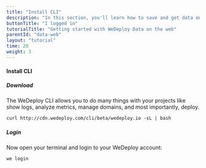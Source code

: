 ```yaml
---
title: "Install CLI"
description: "In this section, you'll learn how to save and get data on the web using the WeDeploy API Client."
buttonTitle: "I logged in"
tutorialTitle: "Getting started with WeDeploy Data on the web"
parentId: "data-web"
layout: "tutorial"
time: 20
weight: 3
---
```


#### Install CLI

##### Download

The WeDeploy CLI allows you to do many things with your projects like show logs, analyze metrics, manage domains, and most importantly, deploy.

```xml
curl http://cdn.wedeploy.com/cli/beta/wedeploy.io -sL | bash
```

##### Login

Now open your terminal and login to your WeDeploy account:

```xml
we login
```
